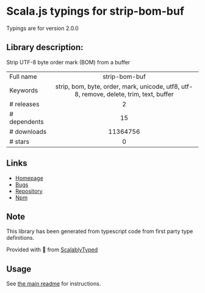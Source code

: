
# Scala.js typings for strip-bom-buf

Typings are for version 2.0.0

## Library description:
Strip UTF-8 byte order mark (BOM) from a buffer

|                    |                 |
| ------------------ | :-------------: |
| Full name          | strip-bom-buf |
| Keywords           | strip, bom, byte, order, mark, unicode, utf8, utf-8, remove, delete, trim, text, buffer |
| # releases         | 2 |
| # dependents       | 15 |
| # downloads        | 11364756 |
| # stars            | 0 |

## Links
- [Homepage](https://github.com/sindresorhus/strip-bom-buf#readme)
- [Bugs](https://github.com/sindresorhus/strip-bom-buf/issues)
- [Repository](https://github.com/sindresorhus/strip-bom-buf)
- [Npm](https://www.npmjs.com/package/strip-bom-buf)
    


## Note
This library has been generated from typescript code from first party type definitions.

Provided with :purple_heart: from [ScalablyTyped](https://github.com/oyvindberg/ScalablyTyped)

## Usage
See [the main readme](../../readme.md) for instructions.


